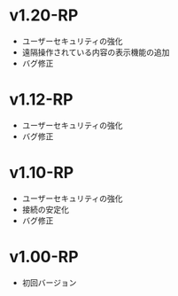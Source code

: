 ﻿# v1.20-RP
 + ユーザーセキュリティの強化
 + 遠隔操作されている内容の表示機能の追加
 + バグ修正

# v1.12-RP
 + ユーザーセキュリティの強化
 + バグ修正

# v1.10-RP
 + ユーザーセキュリティの強化
 + 接続の安定化
 + バグ修正

# v1.00-RP
 + 初回バージョン
